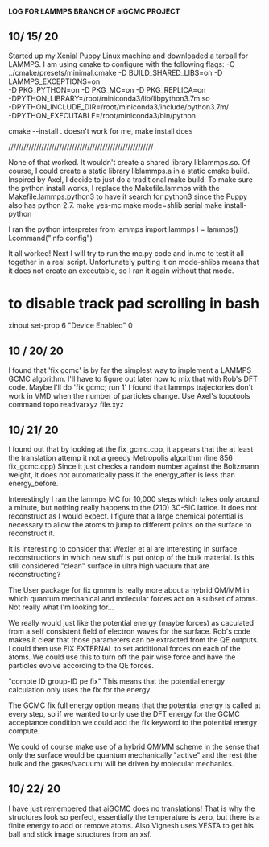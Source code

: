 #### LOG FOR LAMMPS BRANCH OF aiGCMC PROJECT
## 10/ 15/ 20
Started up my Xenial Puppy Linux machine and downloaded a tarball for LAMMPS. I am using cmake to configure with the following flags:
-C ../cmake/presets/minimal.cmake -D BUILD_SHARED_LIBS=on -D LAMMPS_EXCEPTIONS=on \
-D PKG_PYTHON=on -D PKG_MC=on -D PKG_REPLICA=on \
-DPYTHON_LIBRARY=/root/miniconda3/lib/libpython3.7m.so \
-DPYTHON_INCLUDE_DIR=/root/miniconda3/include/python3.7m/ \
-DPYTHON_EXECUTABLE=/root/miniconda3/bin/python

cmake --install . doesn't work for me, make install does

/////////////////////////////////////////////////////////

None of that worked. It wouldn't create a shared library liblammps.so. Of course, I could create a static library liblammps.a in a 
static cmake build. Inspired by Axel, I decide to just do a traditional make build. To make sure the python install works, I replace
the Makefile.lammps with the Makefile.lammps.python3 to have it search for python3 since the Puppy also has python 2.7. 
make yes-mc
make mode=shlib serial
make install-python

I ran the python interpreter
from lammps import lammps
l = lammps()
l.command("info config")

It all worked! Next I will try to run the mc.py code and in.mc to test it all together in a real script. Unfortunately putting it on mode-shlibs
means that it does not create an executable, so I ran it again without that mode.
# to disable track pad scrolling in bash
xinput set-prop 6 "Device Enabled" 0

## 10 / 20/ 20
I found that 'fix gcmc' is by far the simplest way to implement a LAMMPS GCMC algorithm.
I'll have to figure out later how to mix that with Rob's DFT code. Maybe I'll do 'fix gcmc; run 1'
I found that lammps trajectories don't work in VMD when the number of particles change.
Use Axel's topotools command
topo readvarxyz file.xyz

## 10/ 21/ 20
I found out that by looking at the fix_gcmc.cpp, it appears that the at least the translation attemp it not a greedy Metropolis algorithm (line 856 fix_gcmc.cpp)
Since it just checks a random number against the Boltzmann weight, it does not automatically pass if the energy_after is less than energy_before.

Interestingly I ran the lammps MC for 10,000 steps which takes only around a minute, but nothing really happens to the (210) 3C-SiC lattice. It does not reconstruct as I would expect.
I figure that a large chemical potential is necessary to allow the atoms to jump to different points on the surface to reconstruct it.

It is interesting to consider that Wexler et al are interesting in surface reconstructions in which new stuff is put ontop of the bulk material. Is this still considered
"clean" surface in ultra high vacuum that are reconstructing?

The User package for fix qmmm is really more about a hybrid QM/MM in which quantum mechanical and molecular forces act on a subset of atoms. Not really what I'm looking for...

We really would just like the potential energy (maybe forces) as caculated from a self consistent field of electron waves for the surface. Rob's code makes it clear
that those parameters can be extracted from the QE outputs. I could then use FIX EXTERNAL to set additional forces on each of the atoms.
We could use this to turn off the pair wise force and have the particles evolve according to the QE forces.

"compte ID group-ID pe fix" This means that the potential energy calculation only uses the fix for the energy.

The GCMC fix full energy option means that the potential energy is called at every step, so if we wanted to only use the DFT energy for the GCMC acceptance condition
we could add the fix keyword to the potential energy compute.

We could of course make use of a hybrid QM/MM scheme in the sense that only the surface would be quantum mechanically "active" and the rest (the bulk and the gases/vacuum) will be 
driven by molecular mechanics.

## 10/ 22/ 20
I have just remembered that aiGCMC does no translations! That is why the structures look so perfect, essentially the temperature is zero, but there is a finite energy to
add or remove atoms. Also Vignesh uses VESTA to get his ball and stick image structures from an xsf.